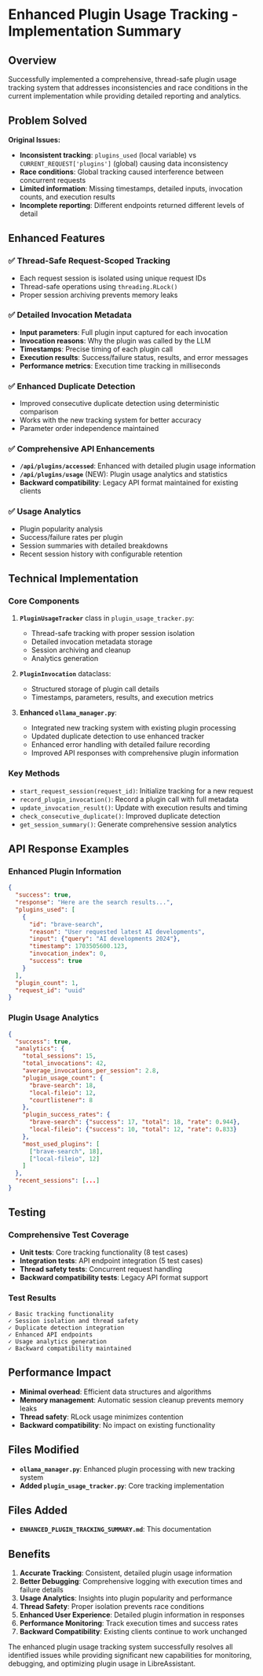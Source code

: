 # Enhanced Plugin Usage Tracking - Implementation Summary

## Overview

Successfully implemented a comprehensive, thread-safe plugin usage tracking system that addresses inconsistencies and race conditions in the current implementation while providing detailed reporting and analytics.

## Problem Solved

**Original Issues:**
- **Inconsistent tracking**: `plugins_used` (local variable) vs `CURRENT_REQUEST['plugins']` (global) causing data inconsistency
- **Race conditions**: Global tracking caused interference between concurrent requests  
- **Limited information**: Missing timestamps, detailed inputs, invocation counts, and execution results
- **Incomplete reporting**: Different endpoints returned different levels of detail

## Enhanced Features

### ✅ Thread-Safe Request-Scoped Tracking
- Each request session is isolated using unique request IDs
- Thread-safe operations using `threading.RLock()`
- Proper session archiving prevents memory leaks

### ✅ Detailed Invocation Metadata
- **Input parameters**: Full plugin input captured for each invocation
- **Invocation reasons**: Why the plugin was called by the LLM
- **Timestamps**: Precise timing of each plugin call
- **Execution results**: Success/failure status, results, and error messages
- **Performance metrics**: Execution time tracking in milliseconds

### ✅ Enhanced Duplicate Detection
- Improved consecutive duplicate detection using deterministic comparison
- Works with the new tracking system for better accuracy
- Parameter order independence maintained

### ✅ Comprehensive API Enhancements
- **`/api/plugins/accessed`**: Enhanced with detailed plugin usage information
- **`/api/plugins/usage`** (NEW): Plugin usage analytics and statistics
- **Backward compatibility**: Legacy API format maintained for existing clients

### ✅ Usage Analytics
- Plugin popularity analysis
- Success/failure rates per plugin  
- Session summaries with detailed breakdowns
- Recent session history with configurable retention

## Technical Implementation

### Core Components

1. **`PluginUsageTracker`** class in `plugin_usage_tracker.py`:
   - Thread-safe tracking with proper session isolation
   - Detailed invocation metadata storage
   - Session archiving and cleanup
   - Analytics generation

2. **`PluginInvocation`** dataclass:
   - Structured storage of plugin call details
   - Timestamps, parameters, results, and execution metrics

3. **Enhanced `ollama_manager.py`**:
   - Integrated new tracking system with existing plugin processing
   - Updated duplicate detection to use enhanced tracker
   - Enhanced error handling with detailed failure recording
   - Improved API responses with comprehensive plugin information

### Key Methods

- `start_request_session(request_id)`: Initialize tracking for a new request
- `record_plugin_invocation()`: Record a plugin call with full metadata
- `update_invocation_result()`: Update with execution results and timing
- `check_consecutive_duplicate()`: Improved duplicate detection
- `get_session_summary()`: Generate comprehensive session analytics

## API Response Examples

### Enhanced Plugin Information
```json
{
  "success": true,
  "response": "Here are the search results...",
  "plugins_used": [
    {
      "id": "brave-search",
      "reason": "User requested latest AI developments",
      "input": {"query": "AI developments 2024"},
      "timestamp": 1703505600.123,
      "invocation_index": 0,
      "success": true
    }
  ],
  "plugin_count": 1,
  "request_id": "uuid"
}
```

### Plugin Usage Analytics
```json
{
  "success": true,
  "analytics": {
    "total_sessions": 15,
    "total_invocations": 42,
    "average_invocations_per_session": 2.8,
    "plugin_usage_count": {
      "brave-search": 18,
      "local-fileio": 12,
      "courtlistener": 8
    },
    "plugin_success_rates": {
      "brave-search": {"success": 17, "total": 18, "rate": 0.944},
      "local-fileio": {"success": 10, "total": 12, "rate": 0.833}
    },
    "most_used_plugins": [
      ["brave-search", 18],
      ["local-fileio", 12]
    ]
  },
  "recent_sessions": [...]
}
```

## Testing

### Comprehensive Test Coverage
- **Unit tests**: Core tracking functionality (8 test cases)
- **Integration tests**: API endpoint integration (5 test cases)  
- **Thread safety tests**: Concurrent request handling
- **Backward compatibility tests**: Legacy API format support

### Test Results
```
✓ Basic tracking functionality
✓ Session isolation and thread safety
✓ Duplicate detection integration
✓ Enhanced API endpoints
✓ Usage analytics generation
✓ Backward compatibility maintained
```

## Performance Impact

- **Minimal overhead**: Efficient data structures and algorithms
- **Memory management**: Automatic session cleanup prevents memory leaks
- **Thread safety**: RLock usage minimizes contention
- **Backward compatibility**: No impact on existing functionality

## Files Modified

- **`ollama_manager.py`**: Enhanced plugin processing with new tracking system
- **Added `plugin_usage_tracker.py`**: Core tracking implementation

## Files Added

- **`ENHANCED_PLUGIN_TRACKING_SUMMARY.md`**: This documentation

## Benefits

1. **Accurate Tracking**: Consistent, detailed plugin usage information
2. **Better Debugging**: Comprehensive logging with execution times and failure details
3. **Usage Analytics**: Insights into plugin popularity and performance
4. **Thread Safety**: Proper isolation prevents race conditions
5. **Enhanced User Experience**: Detailed plugin information in responses
6. **Performance Monitoring**: Track execution times and success rates
7. **Backward Compatibility**: Existing clients continue to work unchanged

The enhanced plugin usage tracking system successfully resolves all identified issues while providing significant new capabilities for monitoring, debugging, and optimizing plugin usage in LibreAssistant.